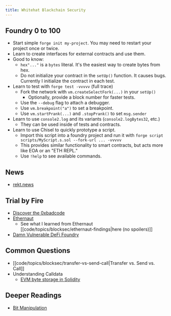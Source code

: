 ```yaml
---
title: Whitehat Blackchain Security
---
```


## Foundry 0 to 100

- Start simple `forge init my-project`. You may need to restart your project once or twice.
- Learn to create interfaces for external contracts and use them.
- Good to know:
    - `hex"..."` is a `bytes` literal. It's the easiest way to create bytes from hex.
    - Do not initialize your contract in the `setUp()` function. It causes bugs. Currently I initialize the contract in each test.
- Learn to test with `forge test -vvvvv` (full trace)
    - Fork the network with `vm.createSelectFork(...)` in your `setUp()`
        - Optionally, provide a block number for faster tests.
    - Use the `--debug` flag to attach a debugger.
    - Use `vm.breakpoint("a")` to set a breakpoint.
    - Use `vm.startPrank(...)` and `.stopPrank()` to set `msg.sender`
- Learn to use `console2.log` and its variants (`console2.logBytes32`, etc.)
    - They can be used inside of tests and contracts.
- Learn to use Chisel to quickly prototype a script.
    - Import this script into a foundry project and run it with `forge script scripts/MyScript.s.sol --fork-url ... -vvvvv`
    - This provides similar functionality to smart contracts, but acts more like EOA or an "ETH REPL."
    - Use `!help` to see available commands.

## News

- [rekt.news](https://rekt.news/)

## Trial by Fire

- [Discover the 0xbadcode](https://medium.com/immunefi/0xbadc0de-mev-bot-hack-analysis-30b9031ff0ba)
- [Ethernaut](https://ethernaut.openzeppelin.com/)
    - See what I learned from Ethernaut [[code/topics/blocksec/ethernaut-findings|here (no spoilers)]]
- [Damn Vulnerable DeFi Foundry](https://github.com/nicolasgarcia214/damn-vulnerable-defi-foundry)

## Common Questions

- [[code/topics/blocksec/transfer-vs-send-call|Transfer vs. Send vs. Call]]
- Understanding Calldata
    - [EVM byte storage in Solidity](https://noxx.substack.com/p/evm-deep-dives-the-path-to-shadowy-3ea)

## Deeper Readings

- [Bit Manipulation](https://hackmd.io/@fiveoutofnine/Skl9eRbX9)